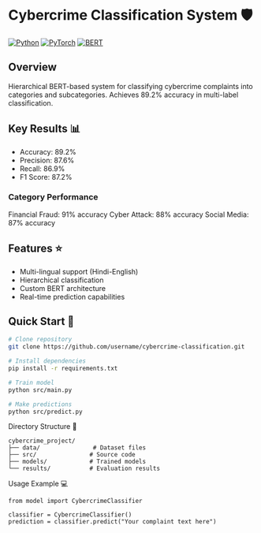 # Cybercrime Classification System 🛡️

[![Python](https://img.shields.io/badge/Python-3.8%2B-blue)]()
[![PyTorch](https://img.shields.io/badge/PyTorch-2.0-red)]()
[![BERT](https://img.shields.io/badge/BERT-base-yellow)]()

## Overview
Hierarchical BERT-based system for classifying cybercrime complaints into categories and subcategories. Achieves 89.2% accuracy in multi-label classification.

## Key Results 📊
- Accuracy: 89.2%
- Precision: 87.6%
- Recall: 86.9%
- F1 Score: 87.2%

### Category Performance
Financial Fraud:  91% accuracy
Cyber Attack:    88% accuracy
Social Media:    87% accuracy

## Features ⭐
- Multi-lingual support (Hindi-English)
- Hierarchical classification
- Custom BERT architecture
- Real-time prediction capabilities

## Quick Start 🚀
```bash
# Clone repository
git clone https://github.com/username/cybercrime-classification.git

# Install dependencies
pip install -r requirements.txt

# Train model
python src/main.py

# Make predictions
python src/predict.py
```
Directory Structure 📁
```
cybercrime_project/
├── data/               # Dataset files
├── src/               # Source code
├── models/            # Trained models
└── results/           # Evaluation results
```
Usage Example 💻
```
from model import CybercrimeClassifier

classifier = CybercrimeClassifier()
prediction = classifier.predict("Your complaint text here")
```
